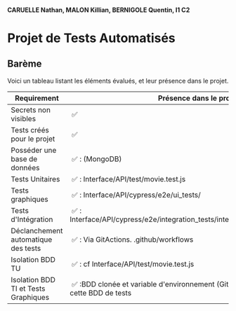#### CARUELLE Nathan, MALON Killian, BERNIGOLE Quentin, I1 C2
# Projet de Tests Automatisés

## Barème

Voici un tableau listant les éléments évalués, et leur présence dans le projet.

| Requirement | Présence dans le projet |
|-------------|-------------------------|
| Secrets non visibles | ✅ |
| Tests créés pour le projet | ✅ |
| Posséder une base de données | ✅ : (MongoDB) |
| Tests Unitaires | ✅ : Interface/API/test/movie.test.js |
| Tests graphiques| ✅ : Interface/API/cypress/e2e/ui_tests/ |
| Tests d'Intégration| ✅ : Interface/API/cypress/e2e/integration_tests/integration_tests_homepage.cy.js |
| Déclanchement automatique des tests | ✅ : Via GitActions. .github/workflows |
| Isolation BDD TU | ✅ : cf Interface/API/test/movie.test.js| 
| Isolation BDD TI et Tests Graphiques | ✅ :BDD clonée et variable d'environnement (Github Actions) coonecter à cette BDD de tests | 
